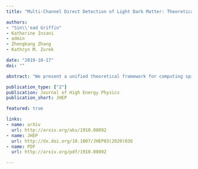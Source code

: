 ```yaml
---
title: "Multi-Channel Direct Detection of Light Dark Matter: Theoretical Framework"

authors:
- "Sin\\'ead Griffin"
- Katherine Inzani
- admin
- Zhengkang Zhang
- Kathryn M. Zurek

date: "2019-10-17"
doi: ""

abstract: "We present a unified theoretical framework for computing spin-independent direct detection rates via various channels relevant for sub-GeV dark matter -- nuclear recoils, electron transitions and single phonon excitations. Despite the very different physics involved, in each case the rate factorizes into the particle-level matrix element squared, and an integral over a target material- and channel-specific dynamic structure factor. We show how the dynamic structure factor can be derived in all three cases following the same procedure, and extend previous results in the literature in several aspects. For electron transitions, we incorporate directional dependence and point out potential daily modulation signals in anisotropic target materials. For single phonon excitations, we present a new derivation of the rate formula from first principles for generic spin-independent couplings, and include the first calculation of phonon excitation through electron couplings. We also discuss the interplay between single phonon excitations and nuclear recoils, and clarify the role of Umklapp processes, which can dominate the single phonon production rate for dark matter heavier than an MeV. Our results highlight the complementarity between various search channels in probing different kinematic regimes of dark matter scattering, and provide a common reference to connect dark matter theories with ongoing and future direct detection experiments."

publication_type: ["2"]
publication: Journal of High Energy Physics
publication_short: JHEP

featured: true

links: 
- name: arXiv
  url: http://arxiv.org/abs/1910.08092
- name: JHEP
  url: http://dx.doi.org/10.1007/JHEP03(2020)036
- name: PDF
  url: http://arxiv.org/pdf/1910.08092

---
```

